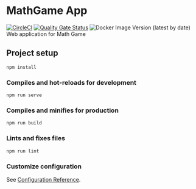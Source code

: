 # MathGame App
[![CircleCI](https://circleci.com/gh/Niek125/MathGame-app.svg?style=svg)](https://circleci.com/gh/Niek125/MathGame-app)
[![Quality Gate Status](https://sonarcloud.io/api/project_badges/measure?project=Niek125_MathGame-app&metric=alert_status)](https://sonarcloud.io/dashboard?id=Niek125_MathGame-app)
![Docker Image Version (latest by date)](https://img.shields.io/docker/v/leviathan125/math-game-app)
Web application for Math Game

## Project setup
```
npm install
```

### Compiles and hot-reloads for development
```
npm run serve
```

### Compiles and minifies for production
```
npm run build
```

### Lints and fixes files
```
npm run lint
```

### Customize configuration
See [Configuration Reference](https://cli.vuejs.org/config/).

